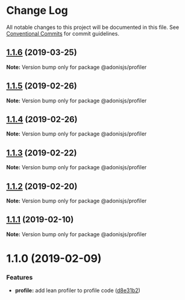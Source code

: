 # Change Log

All notable changes to this project will be documented in this file.
See [Conventional Commits](https://conventionalcommits.org) for commit guidelines.

## [1.1.6](https://github.com/adonisjs/adonis-framework/tree/master/packages/profiler/compare/@adonisjs/profiler@1.1.5...@adonisjs/profiler@1.1.6) (2019-03-25)

**Note:** Version bump only for package @adonisjs/profiler





## [1.1.5](https://github.com/adonisjs/adonis-framework/tree/master/packages/profiler/compare/@adonisjs/profiler@1.1.4...@adonisjs/profiler@1.1.5) (2019-02-26)

**Note:** Version bump only for package @adonisjs/profiler





## [1.1.4](https://github.com/adonisjs/adonis-framework/tree/master/packages/profiler/compare/@adonisjs/profiler@1.1.3...@adonisjs/profiler@1.1.4) (2019-02-26)

**Note:** Version bump only for package @adonisjs/profiler





## [1.1.3](https://github.com/adonisjs/adonis-framework/tree/master/packages/profiler/compare/@adonisjs/profiler@1.1.2...@adonisjs/profiler@1.1.3) (2019-02-22)

**Note:** Version bump only for package @adonisjs/profiler





## [1.1.2](https://github.com/adonisjs/adonis-framework/tree/master/packages/profiler/compare/@adonisjs/profiler@1.1.1...@adonisjs/profiler@1.1.2) (2019-02-20)

**Note:** Version bump only for package @adonisjs/profiler





## [1.1.1](https://github.com/adonisjs/adonis-framework/tree/master/packages/profiler/compare/@adonisjs/profiler@1.1.0...@adonisjs/profiler@1.1.1) (2019-02-10)

**Note:** Version bump only for package @adonisjs/profiler





# 1.1.0 (2019-02-09)


### Features

* **profile:** add lean profiler to profile code ([d8e31b2](https://github.com/adonisjs/adonis-framework/tree/master/packages/profiler/commit/d8e31b2))
